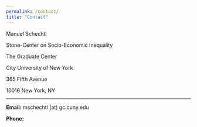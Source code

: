 ```yaml
---
permalink: /contact/
title: "Contact"
---
```


Manuel Schechtl

Stone-Center on Socio-Economic Inequality

The Graduate Center

City University of New York

365 Fifth Avenue

10016 New York, NY

___________________________________
 
**Email:** mschechtl (at) gc.cuny.edu 

**Phone:** 
